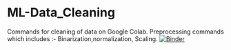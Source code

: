 # ML-Data_Cleaning

Commands for cleaning of data on Google Colab.
Preprocessing commands which includes :- Binarization,normalization, Scaling.
[![Binder](https://mybinder.org/badge.svg)](https://mybinder.org/v2/gh/varnita21/master)

